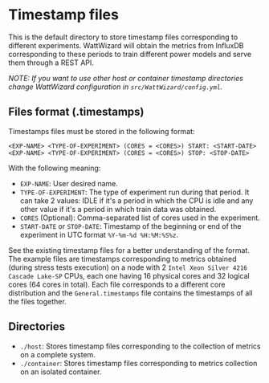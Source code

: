 # Timestamp files

This is the default directory to store timestamp files corresponding to different experiments. WattWizard will obtain the metrics from InfluxDB corresponding to these periods to train different power models and serve them through a REST API.

*NOTE: If you want to use other host or container timestamp directories change WattWizard configuration in `src/WattWizard/config.yml`.*



## Files format (.timestamps)
Timestamps files must be stored in the following format:
```shell
<EXP-NAME> <TYPE-OF-EXPERIMENT> (CORES = <CORES>) START: <START-DATE>
<EXP-NAME> <TYPE-OF-EXPERIMENT> (CORES = <CORES>) STOP: <STOP-DATE>
```

With the following meaning:
- `EXP-NAME`: User desired name.
- `TYPE-OF-EXPERIMENT`: The type of experiment run during that period. It can take 2 values: IDLE if it's a period in which the CPU is idle and any other value if it's a period in which train data was obtained.
- `CORES` (Optional): Comma-separated list of cores used in the experiment.
- `START-DATE` or `STOP-DATE`: Timestamp of the beginning or end of the experiment in UTC format `%Y-%m-%d %H:%M:%S%z`.

See the existing timestamp files for a better understanding of the format. The example files are timestamps corresponding to metrics obtained (during stress tests execution) on a node with 2 `Intel Xeon Silver 4216 Cascade Lake-SP` CPUs, each one having 16 physical cores and 32 logical cores (64 cores in total). Each file corresponds to a different core distribution and the `General.timestamps` file contains the timestamps of all the files together.



## Directories

- `./host`: Stores timestamp files corresponding to the collection of metrics on a complete system.
- `./container`: Stores timestamp files corresponding to metrics collection on an isolated container.